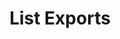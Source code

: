 ---
title: List Exports
type: endpoint
category: 639ba2628407100061f5faac
slug: list-exports
parentDoc: 639ba2658407100061f5fac0
hidden: false
order: 1
---
